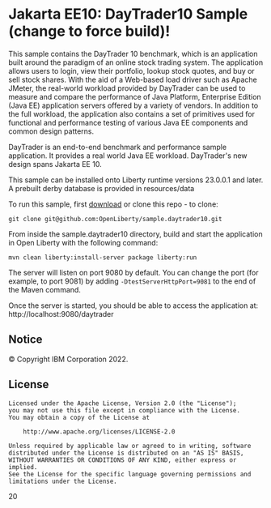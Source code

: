 # Jakarta EE10: DayTrader10 Sample (change to force build)!

This sample contains the DayTrader 10 benchmark, which is an application built around the paradigm of an online stock trading system. The application allows users to login, view their portfolio, lookup stock quotes, and buy or sell stock shares. With the aid of a Web-based load driver such as Apache JMeter, the real-world workload provided by DayTrader can be used to measure and compare the performance of Java Platform, Enterprise Edition (Java EE) application servers offered by a variety of vendors. In addition to the full workload, the application also contains a set of primitives used for functional and performance testing of various Java EE components and common design patterns.

DayTrader is an end-to-end benchmark and performance sample application. It provides a real world Java EE workload. DayTrader's new design spans Jakarta EE 10.

This sample can be installed onto Liberty runtime versions 23.0.0.1 and later. A prebuilt derby database is provided in resources/data


To run this sample, first [download](https://github.com/OpenLiberty/sample.daytrader10/archive/master.zip) or clone this repo - to clone:
```
git clone git@github.com:OpenLiberty/sample.daytrader10.git
```

From inside the sample.daytrader10 directory, build and start the application in Open Liberty with the following command:
```
mvn clean liberty:install-server package liberty:run
```

The server will listen on port 9080 by default.  You can change the port (for example, to port 9081) by adding `-DtestServerHttpPort=9081` to the end of the Maven command.

Once the server is started, you should be able to access the application at:
http://localhost:9080/daytrader



## Notice

© Copyright IBM Corporation 2022.

## License

```text
Licensed under the Apache License, Version 2.0 (the "License");
you may not use this file except in compliance with the License.
You may obtain a copy of the License at

    http://www.apache.org/licenses/LICENSE-2.0

Unless required by applicable law or agreed to in writing, software
distributed under the License is distributed on an "AS IS" BASIS,
WITHOUT WARRANTIES OR CONDITIONS OF ANY KIND, either express or implied.
See the License for the specific language governing permissions and
limitations under the License.
````
 20
